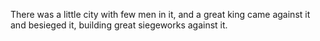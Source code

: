 There was a little city with few men in it, and a great king came against it and besieged it, building great siegeworks against it.
